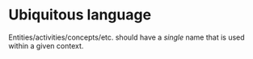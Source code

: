 # Ubiquitous language

Entities/activities/concepts/etc. should have a *single* name that is used within a given context.


